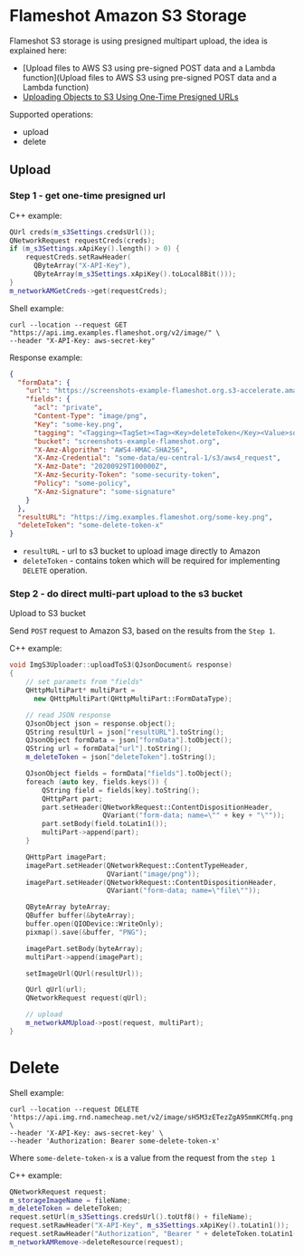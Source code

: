 # Flameshot Amazon S3 Storage

Flameshot S3 storage is using presigned multipart upload, the idea is explained here:

* [Upload files to AWS S3 using pre-signed POST data and a Lambda function](Upload files to AWS S3 using pre-signed POST data and a Lambda function)
* [Uploading Objects to S3 Using One-Time Presigned URLs](https://medium.com/@laardee/uploading-objects-to-s3-using-one-time-presigned-urls-4374943f0801)

Supported operations:
- upload
- delete

## Upload

### Step 1 - get one-time presigned url

C++ example:
```c++
QUrl creds(m_s3Settings.credsUrl());
QNetworkRequest requestCreds(creds);
if (m_s3Settings.xApiKey().length() > 0) {
    requestCreds.setRawHeader(
      QByteArray("X-API-Key"),
      QByteArray(m_s3Settings.xApiKey().toLocal8Bit()));
}
m_networkAMGetCreds->get(requestCreds);
```

Shell example:
```shell script
curl --location --request GET "https://api.img.examples.flameshot.org/v2/image/" \
--header "X-API-Key: aws-secret-key"  
```

Response example:
```json
{
  "formData": {
    "url": "https://screenshots-example-flameshot.org.s3-accelerate.amazonaws.com",
    "fields": {
      "acl": "private",
      "Content-Type": "image/png",
      "Key": "some-key.png",
      "tagging": "<Tagging><TagSet><Tag><Key>deleteToken</Key><Value>some-value</Value></Tag></TagSet></Tagging>",
      "bucket": "screenshots-example-flameshot.org",
      "X-Amz-Algorithm": "AWS4-HMAC-SHA256",
      "X-Amz-Credential": "some-data/eu-central-1/s3/aws4_request",
      "X-Amz-Date": "20200929T100000Z",
      "X-Amz-Security-Token": "some-security-token",
      "Policy": "some-policy",
      "X-Amz-Signature": "some-signature"
    }
  },
  "resultURL": "https://img.examples.flameshot.org/some-key.png",
  "deleteToken": "some-delete-token-x"
}
```

* `resultURL` - url to s3 bucket to upload image directly to Amazon
* `deleteToken` - contains token which will be required for implementing `DELETE` operation.

### Step 2 - do direct multi-part upload to the s3 bucket
Upload to S3 bucket

Send `POST` request to Amazon S3, based on the results from the `Step 1`.

C++ example:
```c++
void ImgS3Uploader::uploadToS3(QJsonDocument& response)
{
    // set paramets from "fields"
    QHttpMultiPart* multiPart =
      new QHttpMultiPart(QHttpMultiPart::FormDataType);

    // read JSON response
    QJsonObject json = response.object();
    QString resultUrl = json["resultURL"].toString();
    QJsonObject formData = json["formData"].toObject();
    QString url = formData["url"].toString();
    m_deleteToken = json["deleteToken"].toString();

    QJsonObject fields = formData["fields"].toObject();
    foreach (auto key, fields.keys()) {
        QString field = fields[key].toString();
        QHttpPart part;
        part.setHeader(QNetworkRequest::ContentDispositionHeader,
                       QVariant("form-data; name=\"" + key + "\""));
        part.setBody(field.toLatin1());
        multiPart->append(part);
    }

    QHttpPart imagePart;
    imagePart.setHeader(QNetworkRequest::ContentTypeHeader,
                        QVariant("image/png"));
    imagePart.setHeader(QNetworkRequest::ContentDispositionHeader,
                        QVariant("form-data; name=\"file\""));

    QByteArray byteArray;
    QBuffer buffer(&byteArray);
    buffer.open(QIODevice::WriteOnly);
    pixmap().save(&buffer, "PNG");

    imagePart.setBody(byteArray);
    multiPart->append(imagePart);

    setImageUrl(QUrl(resultUrl));

    QUrl qUrl(url);
    QNetworkRequest request(qUrl);

    // upload
    m_networkAMUpload->post(request, multiPart);
}
```


# Delete

Shell example:
```shell script
curl --location --request DELETE 'https://api.img.rnd.namecheap.net/v2/image/sH5M3zETezZgA95mmKCMfq.png' \
--header 'X-API-Key: aws-secret-key' \
--header 'Authorization: Bearer some-delete-token-x' 
```
Where `some-delete-token-x` is a value from the request from the `step 1`

C++ example:
```c++
QNetworkRequest request;
m_storageImageName = fileName;
m_deleteToken = deleteToken;
request.setUrl(m_s3Settings.credsUrl().toUtf8() + fileName);
request.setRawHeader("X-API-Key", m_s3Settings.xApiKey().toLatin1());
request.setRawHeader("Authorization", "Bearer " + deleteToken.toLatin1());
m_networkAMRemove->deleteResource(request);
```
